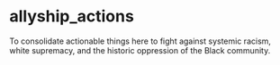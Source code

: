 # allyship_actions
To consolidate actionable things here to fight against systemic racism, white supremacy, and the historic oppression of the Black community. 
